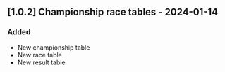 ## [1.0.2] Championship race tables - 2024-01-14

### Added

- New championship table
- New race table
- New result table
